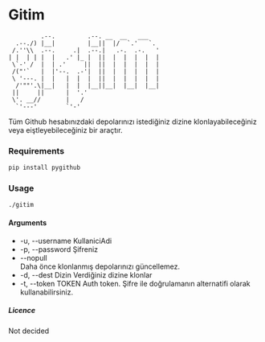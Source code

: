 # Gitim

```
         .--.         .--. __  __   ___
  .--./) |__|         |__||  |/  `.'   `.
 /.''\\  .--.     .|  .--.|   .-.  .-.   '
| |  | | |  |   .' |_ |  ||  |  |  |  |  |
 \`-' /  |  | .'     ||  ||  |  |  |  |  |
 /("'`   |  |'--.  .-'|  ||  |  |  |  |  |
 \ '---. |  |   |  |  |  ||  |  |  |  |  |
  /'""'.\|__|   |  |  |__||__|  |__|  |__|
 ||     ||      |  '.'
 \'. __//       |   /
  `'---'        `'-'
```

Tüm Github hesabınızdaki depolarınızı istediğiniz dizine klonlayabileceğiniz veya eiştleyebileceğiniz bir araçtır.

### Requirements

```python
pip install pygithub
```

### Usage
```
./gitim
```

#### Arguments

* -u, --username KullaniciAdi 
* -p, --password Şifreniz
* --nopull       
Daha önce klonlanmış depolarınızı güncellemez.
* -d, --dest Dizin
Verdiğiniz dizine klonlar
* -t, --token TOKEN 
Auth token. Şifre ile doğrulamanın alternatifi olarak kullanabilirsiniz.

##### Licence
Not decided